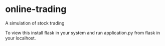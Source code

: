 # online-trading
A simulation of stock trading

To view this install flask in your system and run application.py from flask in your localhost.
